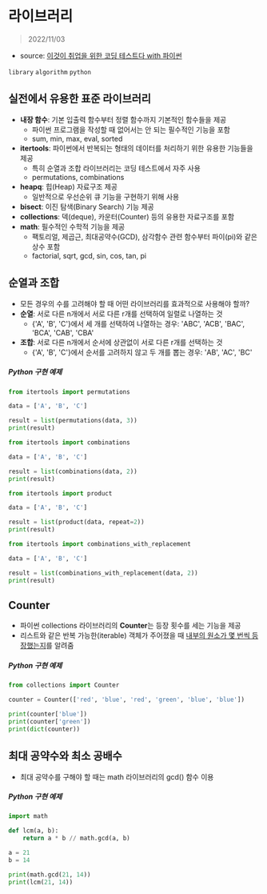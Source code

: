 # 라이브러리

> 2022/11/03

- source: [이것이 취업을 위한 코딩 테스트다 with 파이썬](https://www.youtube.com/playlist?list=PLRx0vPvlEmdAghTr5mXQxGpHjWqSz0dgC)

`library` `algorithm` `python`



## 실전에서 유용한 표준 라이브러리

- **내장 함수**: 기본 입출력 함수부터 정렬 함수까지 기본적인 함수들을 제공
    - 파이썬 프로그램을 작성할 때 없어서는 안 되는 필수적인 기능을 포함
    - sum, min, max, eval, sorted
- **itertools**: 파이썬에서 반복되는 형태의 데이터를 처리하기 위한 유용한 기능들을 제공
    - 특히 순열과 조합 라이브러리는 코딩 테스트에서 자주 사용
    - permutations, combinations
- **heapq**: 힙(Heap) 자료구조 제공
    - 일반적으로 우선순위 큐 기능을 구현하기 위해 사용
- **bisect**: 이진 탐색(Binary Search) 기능 제공
- **collections**: 덱(deque), 카운터(Counter) 등의 유용한 자료구조를 포함
- **math**: 필수적인 수학적 기능을 제공
    - 팩토리얼, 제곱근, 최대공약수(GCD), 삼각함수 관련 함수부터 파이(pi)와 같은 상수 포함
    - factorial, sqrt, gcd, sin, cos, tan, pi



## 순열과 조합

- 모든 경우의 수를 고려해야 할 때 어떤 라이브러리를 효과적으로 사용해야 할까?
- **순열**: 서로 다른 n개에서 서로 다른 r개를 선택하여 일렬로 나열하는 것
    - {'A', 'B', 'C'}에서 세 개를 선택하여 나열하는 경우: 'ABC', 'ACB', 'BAC', 'BCA', 'CAB', 'CBA'
- **조합**: 서로 다른 n개에서 순서에 상관없이 서로 다른 r개를 선택하는 것
    - {'A', 'B', 'C'}에서 순서를 고려하지 않고 두 개를 뽑는 경우: 'AB', 'AC', 'BC'



##### Python 구현 예제

```python
from itertools import permutations

data = ['A', 'B', 'C']

result = list(permutations(data, 3))
print(result)
```

```python
from itertools import combinations

data = ['A', 'B', 'C']

result = list(combinations(data, 2))
print(result)
```

```python
from itertools import product

data = ['A', 'B', 'C']

result = list(product(data, repeat=2))
print(result)
```

```python
from itertools import combinations_with_replacement

data = ['A', 'B', 'C']

result = list(combinations_with_replacement(data, 2))
print(result)
```



## Counter

- 파이썬 collections 라이브러리의 **Counter**는 등장 횟수를 세는 기능을 제공
- 리스트와 같은 반복 가능한(iterable) 객체가 주어졌을 때 <U>내부의 원소가 몇 번씩 등장했는지</U>를 알려줌



##### Python 구현 예제

```python
from collections import Counter

counter = Counter(['red', 'blue', 'red', 'green', 'blue', 'blue'])

print(counter['blue'])
print(counter['green'])
print(dict(counter))
```



## 최대 공약수와 최소 공배수

- 최대 공약수를 구해야 할 때는 math 라이브러리의 gcd() 함수 이용



##### Python 구현 예제

```python
import math

def lcm(a, b):
    return a * b // math.gcd(a, b)

a = 21
b = 14

print(math.gcd(21, 14))
print(lcm(21, 14))
```